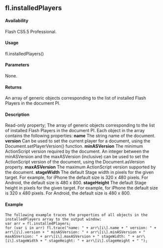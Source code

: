 ## fl.installedPlayers

#### Availability

Flash CS5.5 Professional.

#### Usage

fl.installedPlayers()

#### Parameters

None.

#### Returns

An array of generic objects corresponding to the list of installed Flash Players in the document PI.

#### Description

Read-only property; The array of generic objects corresponding to the list of installed Flash Players in the document PI. Each object in the array contains the following properties:
**name** The string name of the document.
**version** Can be used to set the current player for a document, using the Document.setPlayerVersion() function.
**minASVersion** The minimum ActionScript version required by the document. An integer between the minASVersion and the maxASVersion (inclusive) can be used to set the ActionScript version of the document, using the Document.asVersion property.
**maxASVersion** The maximum ActionScript version supported by the document.
**stageWidth** The default Stage width in pixels for the given target. For example, for iPhone the default size is 320 x 480 pixels. For Android, the default size is 480 x 800.
**stageHeight** The default Stage height in pixels for the given target. For example, for iPhone the default size is 320 x 480 pixels. For Android, the default size is 480 x 800.

#### Example

```
The following example traces the properties of all objects in the installedPlayers array to the output window:
var arr = fl.installedPlayers;
for (var i in arr) fl.trace("name: " + arr\[i\].name + " version: " + arr\[i\].version + " minASVersion: " + arr\[i\].minASVersion + " maxASVersion: " + arr\[i\].maxASVersion + " stageWidth: " + arr\[i\].stageWidth + " stageHeight: " + arr\[i\].stageHeight + " ");

```